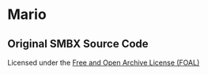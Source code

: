# Mario

## Original SMBX Source Code

Licensed under the [Free and Open Archive License (FOAL)](LICENSE.md)
